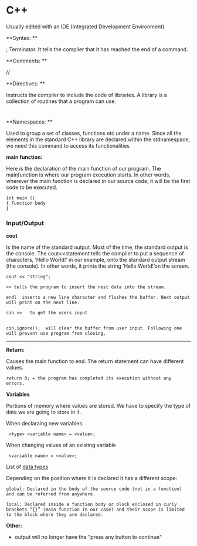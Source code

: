 # C++

 Usually edited with an IDE (Integrated Development Environment)

**Syntax: **

  ;   Terminator. It tells the compiler that it has reached the end of a command.

**Comments: **
 
   // 

**Directives: **

  Instructs the compiler to include the code of libraries. A library is a collection of routines that a program can use.

   #
 
 **Namespaces: **
   
   Used to group a set of classes, functions etc under a name. Since all the elements in the standard C++ library are declared within the stdnamespace, we need this command to access its functionalities
   
**main function:**

  Here is the declaration of the main function of our program. The mainfunction is where our program execution starts. In other words, wherever the main function is declared in our source code, it will be the first code to be executed.
    
    int main ()
    { Function body
    }

### Input/Output

**cout**   
   
   Is the name of the standard output. Most of the time, the standard output is the console. The cout<<statement tells the compiler to put a sequence of characters, ‘Hello World!’ in our example, onto the standard output stream (the console). In other words, it prints the string ‘Hello World!’on the screen.
   
    cout << "string";
    
    << tells the program to insert the nest data into the stream.
  
    endl  inserts a new line character and flushes the buffer. Next output will print on the next line.
    
    cin >>   to get the users input
    
    
    cin.ignore();  will clear the buffer from user input. Following one will prevent use program from closing. 
______________________________________________________________________________________  
  
**Return:**
  
   Causes the main function to end. The return statement can have different values.
   
    return 0; = the program has completed its execution without any errors.

**Variables**

  Portions of memory where values are stored. We have to specify the type of data we are going to store in it.
   
   When declaraing new variables:
   
     <type> <variable name> = <value>;
     
   When changing values of an exisitng variable
   
     <variable name> = <value>;
     
   List of [data types](https://www.geeksforgeeks.org/c-data-types/)
   
   Depending on the position where it is declared it has a different scope: 
   
    global: Declared in the body of the source code (not in a function) and can be referred from anywhere.
    
    local: Declared inside a function body or block enclosed in curly brackets “{}” (main function in our case) and their scope is limited to the block where they are declared.
 
**Other:**

  -   output will no longer have the "press any button to continue"
   

